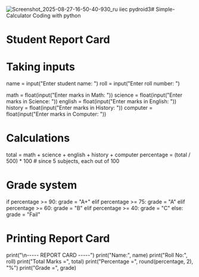 ![Screenshot_2025-08-27-16-50-40-930_ru iiec pydroid3](https://github.com/user-attachments/assets/a0e870b4-ae25-49d4-a79f-c4ac4328b461)# Simple-Calculator
Coding with python 


# Student Report Card

# Taking inputs
name = input("Enter student name: ")
roll = input("Enter roll number: ")

math = float(input("Enter marks in Math: "))
science = float(input("Enter marks in Science: "))
english = float(input("Enter marks in English: "))
history = float(input("Enter marks in History: "))
computer = float(input("Enter marks in Computer: "))

# Calculations
total = math + science + english + history + computer
percentage = (total / 500) * 100  # since 5 subjects, each out of 100

# Grade system
if percentage >= 90:
    grade = "A+"
elif percentage >= 75:
    grade = "A"
elif percentage >= 60:
    grade = "B"
elif percentage >= 40:
    grade = "C"
else:
    grade = "Fail"

# Printing Report Card
print("\n----- REPORT CARD -----")
print("Name:", name)
print("Roll No:", roll)
print("Total Marks =", total)
print("Percentage =", round(percentage, 2), "%")
print("Grade =", grade)

